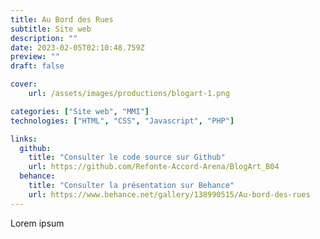 ```yaml
---
title: Au Bord des Rues
subtitle: Site web
description: ""
date: 2023-02-05T02:10:48.759Z
preview: ""
draft: false

cover:
    url: /assets/images/productions/blogart-1.png

categories: ["Site web", "MMI"]
technologies: ["HTML", "CSS", "Javascript", "PHP"]

links:
  github:
    title: "Consulter le code source sur Github"
    url: https://github.com/Refonte-Accord-Arena/BlogArt_B04
  behance:
    title: "Consulter la présentation sur Behance"
    url: https://www.behance.net/gallery/138990515/Au-bord-des-rues
---
```


Lorem ipsum

